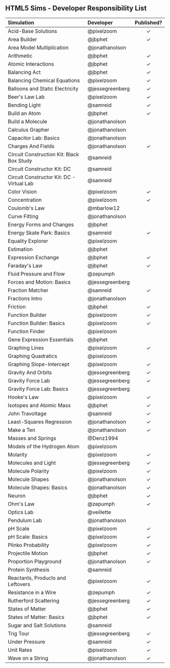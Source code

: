 ## HTML5 Sims - Developer Responsibility List

| Simulation  | Developer | Published? |
| :---------- | :------------- | :--: |
| Acid-Base Solutions | @pixelzoom | ✓ |
| Area Builder | @jbphet  | ✓ |
| Area Model Multiplication | @jonathanolson |
| Arithmetic  | @jbphet  | ✓ |
| Atomic Interactions  | @jbphet  | ✓ |
| Balancing Act  | @jbphet  | ✓ |
| Balancing Chemical Equations  | @pixelzoom  | ✓ |
| Balloons and Static Electricity  | @jessegreenberg  | ✓ |
| Beer's Law Lab  | @pixelzoom  | ✓ |
| Bending Light  | @samreid  | ✓ |
| Build an Atom  | @jbphet  | ✓ |
| Build a Molecule | @jonathanolson |
| Calculus Grapher | @jonathanolson | |
| Capacitor Lab: Basics | @jonathanolson | |
| Charges And Fields | @jonathanolson  | ✓ |
| Circuit Construction Kit: Black Box Study | @samreid | |
| Circuit Constructor Kit: DC | @samreid | |
| Circuit Constructor Kit: DC - Virtual Lab| @samreid | |
| Color Vision |  @pixelzoom  | ✓ |
| Concentration |  @pixelzoom  | ✓ |
| Coulomb's Law | @mbarlow12 | |
| Curve Fitting | @jonathanolson | |
| Energy Forms and Changes | @jbphet | |
| Energy Skate Park: Basics |  @samreid  | ✓ |
| Equality Explorer | @pixelzoom | |
| Estimation | @jbphet | |
| Expression Exchange |  @jbphet  | ✓ |
| Faraday's Law |  @jbphet  | ✓ |
| Fluid Pressure and Flow | @zepumph | |
| Forces and Motion: Basics |  @jessegreenberg | |
| Fraction Matcher | @samreid | ✓ |
| Fractions Intro | @jonathanolson |  |
| Friction | @jbphet | ✓ |
| Function Builder | @pixelzoom | ✓ |
| Function Builder: Basics | @pixelzoom | ✓ |
| Function Finder | @pixelzoom | |
| Gene Expression Essentials | @jbphet | |
| Graphing Lines | @pixelzoom  | ✓ |
| Graphing Quadratics | @pixelzoom | |
| Graphing Slope-Intercept | @pixelzoom | ✓ |
| Gravity And Orbits | @jessegreenberg  | ✓ |
| Gravity Force Lab |  @jessegreenberg  | ✓ |
| Gravity Force Lab: Basics | @jessegreenberg | |
| Hooke's Law | @pixelzoom | ✓ |
| Isotopes and Atomic Mass | @jbphet | ✓ |
| John Travoltage |  @samreid  | ✓ |
| Least-Squares Regression |  @jonathanolson  | ✓ |
| Make a Ten |  @jonathanolson  | ✓ |
| Masses and Springs | @Denz1994 | |
| Models of the Hydrogen Atom | @pixelzoom | |
| Molarity | @pixelzoom | ✓ |
| Molecules and Light | @jessegreenberg | ✓ |
| Molecule Polarity | @pixelzoom | ✓ |
| Molecule Shapes |  @jonathanolson  | ✓ |
| Molecule Shapes: Basics |  @jonathanolson  | ✓ |
| Neuron |  @jbphet  | ✓ |
| Ohm's Law|  @zepumph  | ✓ |
| Optics Lab | @veillette| |
| Pendulum Lab | @jonathanolson | |
| pH Scale |  @pixelzoom  | ✓ |
| pH Scale: Basics |  @pixelzoom  | ✓ |
| Plinko Probability |  @pixelzoom  | ✓ |
| Projectile Motion | @jbphet  | ✓ |
| Proportion Playground |  @jonathanolson  | ✓ |
| Protein Synthesis | @samreid | |
| Reactants, Products and Leftovers |  @pixelzoom  | ✓ |
| Resistance in a Wire |  @zepumph  | ✓ |
| Rutherford Scattering |  @jessegreenberg  | ✓ |
| States of Matter |  @jbphet  | ✓ |
| States of Matter: Basics |  @jbphet  | ✓ |
| Sugar and Salt Solutions | @samreid | |
| Trig Tour |  @jessegreenberg  | ✓ |
| Under Pressure |  @samreid  | ✓ |
| Unit Rates |  @pixelzoom  | ✓ |
| Wave on a String |  @jonathanolson  | ✓ |
